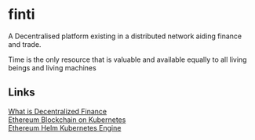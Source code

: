 # finti  

A Decentralised platform existing in a distributed network aiding finance and trade.  

Time is the only resource that is valuable and available equally to all living beings and living machines





## Links  

[What is Decentralized Finance](https://aws.amazon.com/blockchain/what-is-defi/)  
[Ethereum Blockchain on Kubernetes](https://imti.co/ethereum-kubernetes/)  
[Ethereum Helm Kubernetes Engine](https://medium.com/google-cloud/ethereum-helm-kubernetes-engine-25a9552f8e3d)  
